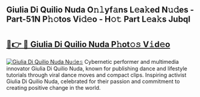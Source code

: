 ## Giulia Di Quilio Nuda O𝚗𝚕yf𝚊ns L𝚎a𝚔ed N𝚞𝚍es - Part-51N P𝚑𝚘tos Vi𝚍𝚎o - H𝚘𝚝 Part L𝚎a𝚔s JubqI

# <h2><a href="http://kfekn9i.oniu.top/?m=Giulia+Di+Quilio+Nuda">🔗👉 🔴 Giulia Di Quilio Nuda P𝚑ot𝚘𝚜 V𝚒d𝚎o</a></h2>

[![Giulia Di Quilio Nuda Nu𝚍e𝚜](https://i.imgur.com/0qMVB7G.gif)](http://kfekn9i.oniu.top/?m=Giulia+Di+Quilio+Nuda)
Cybernetic performer and multimedia innovator Giulia Di Quilio Nuda, known for publishing dance and lifestyle tutorials through viral dance moves and compact clips. Inspiring activist Giulia Di Quilio Nuda, celebrated for their passion and commitment to creating positive change in the world.  
